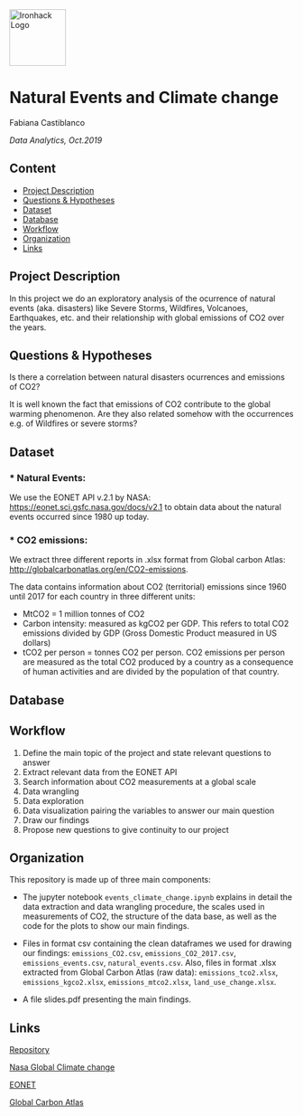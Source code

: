 <img src="https://bit.ly/2VnXWr2" alt="Ironhack Logo" width="100"/>

# Natural Events and Climate change
Fabiana Castiblanco

*Data Analytics, Oct.2019*

## Content
- [Project Description](#project-description)
- [Questions & Hypotheses](#questions-hypotheses)
- [Dataset](#dataset)
- [Database](#database)
- [Workflow](#workflow)
- [Organization](#organization)
- [Links](#links)

## Project Description

In this project we do an exploratory analysis of the ocurrence of natural events (aka. disasters) like Severe Storms, Wildfires, Volcanoes, Earthquakes, etc. and their relationship with global emissions of CO2 over the years. 

## Questions & Hypotheses

Is there a correlation between natural disasters ocurrences and emissions of CO2?

It is well known the fact that emissions of CO2 contribute to the global warming phenomenon. Are they also related somehow with the occurrences e.g. of Wildfires or severe storms?

## Dataset

### * Natural Events: 

We use the EONET API v.2.1 by NASA:  https://eonet.sci.gsfc.nasa.gov/docs/v2.1 to obtain data about the natural events occurred since 1980 up today.

### * CO2 emissions:
We extract three different reports in .xlsx format from Global carbon Atlas: http://globalcarbonatlas.org/en/CO2-emissions. 

The data contains information about CO2 (territorial) emissions since 1960 until 2017 for each country in three different units:

* MtCO2 = 1 million tonnes of CO2
* Carbon intensity: measured as kgCO2 per GDP. 
  This refers to total CO2 emissions divided by GDP (Gross Domestic Product measured in US dollars)
* tCO2 per person = tonnes CO2 per person.
CO2 emissions per person are measured as the total CO2 produced by a country as a consequence of human activities and are divided by the     population of that country.

## Database


## Workflow

1. Define the main topic of the project and state relevant questions to answer
2. Extract relevant data from the EONET API
3. Search information about CO2 measurements at a global scale
4. Data wrangling
5. Data exploration
6. Data visualization pairing the variables to answer our main question
7. Draw our findings
8. Propose new questions to give continuity to our project


## Organization

This repository is made up of three main components:

* The jupyter notebook ```events_climate_change.ipynb``` explains in detail the data extraction and data wrangling procedure, the scales used in measurements of CO2, the structure of the data base, as well as the code for the plots to show our main findings.

* Files in format csv containing the clean dataframes we used for drawing our findings:  ```emissions_CO2.csv```, ```emissions_CO2_2017.csv```, ```emissions_events.csv```, ```natural_events.csv```. Also, files in format .xlsx extracted from Global Carbon Atlas (raw data): ```emissions_tco2.xlsx```, ```emissions_kgco2.xlsx```, ```emissions_mtco2.xlsx```, ```land_use_change.xlsx```.

* A file slides.pdf presenting the main findings. 


## Links

[Repository](https://github.com/fabi-cast/data-ber-10-19/tree/master/module-1_projects/data-thieves-project/your-project) 

[Nasa Global Climate change](https://climate.nasa.gov/)

[EONET](https://eonet.sci.gsfc.nasa.gov/docs/v2.1)

[Global Carbon Atlas](http://globalcarbonatlas.org/en/CO2-emissions)
